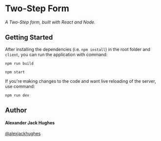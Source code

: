 # Two-Step Form

_A Two-Step form, built with React and Node._

## Getting Started

After installing the dependencies (i.e. `npm install`) in the root folder and `client`,
you can run the application with command:

```
npm run build
```

```
npm start
```

If you're making changes to the code and want live reloading of the server, use command:

```
npm run dev
```

## Author

#### **Alexander Jack Hughes**

[@alexjackhughes](https://twitter.com/alexjackhughes "Twitter")
